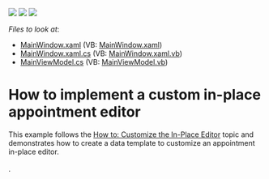 <!-- default badges list -->
![](https://img.shields.io/endpoint?url=https://codecentral.devexpress.com/api/v1/VersionRange/128656006/17.2.3%2B)
[![](https://img.shields.io/badge/Open_in_DevExpress_Support_Center-FF7200?style=flat-square&logo=DevExpress&logoColor=white)](https://supportcenter.devexpress.com/ticket/details/T545686)
[![](https://img.shields.io/badge/📖_How_to_use_DevExpress_Examples-e9f6fc?style=flat-square)](https://docs.devexpress.com/GeneralInformation/403183)
<!-- default badges end -->
<!-- default file list -->
*Files to look at*:

* [MainWindow.xaml](./CS/CustomInplaceEditorExample/MainWindow.xaml) (VB: [MainWindow.xaml](./VB/CustomInplaceEditorExample/MainWindow.xaml))
* [MainWindow.xaml.cs](./CS/CustomInplaceEditorExample/MainWindow.xaml.cs) (VB: [MainWindow.xaml.vb](./VB/CustomInplaceEditorExample/MainWindow.xaml.vb))
* [MainViewModel.cs](./CS/CustomInplaceEditorExample/ViewModel/MainViewModel.cs) (VB: [MainViewModel.vb](./VB/CustomInplaceEditorExample/ViewModel/MainViewModel.vb))
<!-- default file list end -->
# How to implement a custom in-place appointment editor


This example follows the <a href="http://help.devexpress.com/#WPF/CustomDocument115449">How to: Customize the In-Place Editor</a> topic and demonstrates how to create a data template to customize an appointment in-place editor.<br><br>.

<br/>


